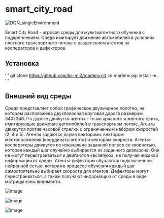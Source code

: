 # smart_city_road
 
 ![DQN_singleEnvironment](https://github.com/egormorgunov/smart_city_road/assets/108347547/a7ebe5f8-f095-4e47-8f6d-ff070e445d99)

 Smart City Road - игровая среды для мультиагентного обучения с подкреплением. Среда имитирует движение автомобилей в условиях плотного транспортного потока с разделением агентов на кооператоров и дефекторов.

 ## Установка
'''
git clone https://github.com/kc-ml2/marlenv.git
cd marlenv
pip install -e .
'''
 
 ## Внешний вид среды
Среда представляет собой графическое двухмерное полотно, на котором расположена двухполосная круговая дорога размером 340х340. По дороге движутся агенты – точки красного и желтого цвета, имитирующие движение автомобилей в транспортном потоке. Агенты движутся против часовой стрелки с ограниченным набором скоростей (2, 4 и 5). Агенты задаются двумя векторами: вектором местоположения (координаты агента) и вектором скорости. Агенты-кооператоры движутся по изначально заданной полосе со скоростью, которая каждый шаг случайно выбирается из заданного диапазона. Они не могут перестраиваться и двигаются «вслепую», не получая никакой информации от среды. Агенты-дефекторы обучаются подключенной нейронной сетью, которая в процессе обучения каждый шаг самостоятельно выбирает скорости для агентов. Дефекторы могут перестраиваться, а также получают информацию от среды в виде матрицы зоны видимости.

![image](https://github.com/egormorgunov/smart_city_road/assets/108347547/a4164437-afc4-4c2e-b820-af62a8f13bd7)



![image](https://github.com/egormorgunov/smart_city_road/assets/108347547/370ff485-8736-4282-bd95-fdcc6dee8d2d)

![image](https://github.com/egormorgunov/smart_city_road/assets/108347547/5f556b23-7094-46df-b128-4c4ae281f881)
